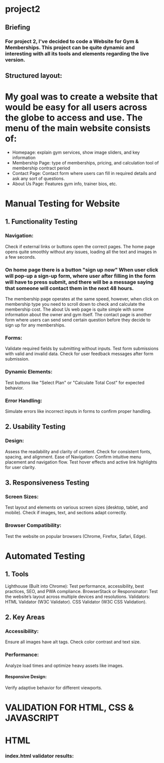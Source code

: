 # project2

## Briefing 
### For project 2, I've decided to code a Website for Gym & Memberships. This project can be quite dynamic and interesting with all its tools and elements regarding the live version. 

## Structured layout: 
# My goal was to create a website that would be easy for all users across the globe to access and use. The menu of the main website consists of: 
- Homepage: explain gym services, show image sliders, and key information
- Membership Page: type of memberships, pricing, and calculation tool of membership contract period
- Contact Page: Contact form where users can fill in required details and ask any sort of questions. 
- About Us Page: Features gym info, trainer bios, etc.

# Manual Testing for Website

## 1. Functionality Testing
### Navigation:
Check if external links or buttons open the correct pages.
The home page opens quite smoothly without any issues, loading all the text and images in a few seconds.
### On home page there is a button "sign up now" When user click will pop-up a sign-up form, where user after filling in the form will have to press submit, and there will be a message saying that someone will contact them in the next 48 hours. 
The membership page operates at the same speed, however, when click on membership type you need to scroll down to check and calculate the membership cost.
The about Us web page is quite simple with some information about the owner and gym itself. 
The contact page is another form where users can send send certain question before they decide to sign up for any memberships. 

### Forms:
Validate required fields by submitting without inputs.
Test form submissions with valid and invalid data.
Check for user feedback messages after form submission.

### Dynamic Elements:
Test buttons like "Select Plan" or "Calculate Total Cost" for expected behavior.

### Error Handling:
Simulate errors like incorrect inputs in forms to confirm proper handling.

## 2. Usability Testing
### Design:
Assess the readability and clarity of content.
Check for consistent fonts, spacing, and alignment.
Ease of Navigation:
Confirm intuitive menu placement and navigation flow.
Test hover effects and active link highlights for user clarity.

## 3. Responsiveness Testing
### Screen Sizes:
Test layout and elements on various screen sizes (desktop, tablet, and mobile).
Check if images, text, and sections adapt correctly.
### Browser Compatibility:
Test the website on popular browsers (Chrome, Firefox, Safari, Edge).

# Automated Testing

## 1. Tools
Lighthouse (Built into Chrome):
Test performance, accessibility, best practices, SEO, and PWA compliance.
BrowserStack or Responsinator:
Test the website’s layout across multiple devices and resolutions.
Validators:
HTML Validator (W3C Validator).
CSS Validator (W3C CSS Validation).

## 2. Key Areas
### Accessibility:
Ensure all images have alt tags.
Check color contrast and text size.

### Performance:
Analyze load times and optimize heavy assets like images.

#### Responsive Design:
Verify adaptive behavior for different viewports.

# VALIDATION FOR HTML, CSS & JAVASCRIPT

# HTML

### index.html validator results: 


